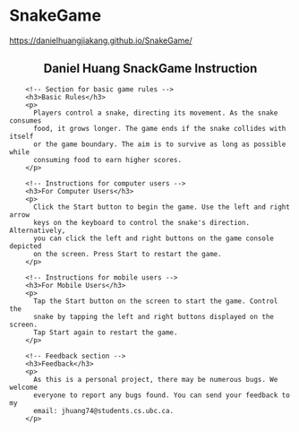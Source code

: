 # SnakeGame

https://danielhuangjiakang.github.io/SnakeGame/

 <h2 style="text-align: center">Daniel Huang SnackGame Instruction</h2>

        <!-- Section for basic game rules -->
        <h3>Basic Rules</h3>
        <p>
          Players control a snake, directing its movement. As the snake consumes
          food, it grows longer. The game ends if the snake collides with itself
          or the game boundary. The aim is to survive as long as possible while
          consuming food to earn higher scores.
        </p>

        <!-- Instructions for computer users -->
        <h3>For Computer Users</h3>
        <p>
          Click the Start button to begin the game. Use the left and right arrow
          keys on the keyboard to control the snake's direction. Alternatively,
          you can click the left and right buttons on the game console depicted
          on the screen. Press Start to restart the game.
        </p>

        <!-- Instructions for mobile users -->
        <h3>For Mobile Users</h3>
        <p>
          Tap the Start button on the screen to start the game. Control the
          snake by tapping the left and right buttons displayed on the screen.
          Tap Start again to restart the game.
        </p>

        <!-- Feedback section -->
        <h3>Feedback</h3>
        <p>
          As this is a personal project, there may be numerous bugs. We welcome
          everyone to report any bugs found. You can send your feedback to my
          email: jhuang74@students.cs.ubc.ca.
        </p>

